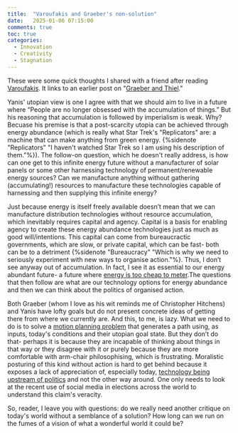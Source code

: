 ```yaml
---
title:  "Varoufakis and Graeber's non-solution"
date:   2025-01-06 07:15:00
comments: true
toc: true
categories:
  - Innovation
  - Creativity
  - Stagnation
---
```


These were some quick thoughts I shared with a friend after reading
[Varoufakis](https://unherd.com/2025/01/why-the-left-needs-to-watch-star-trek/). It 
links to an earlier post on
"[Graeber and Thiel](https://www.angadhn.com/opinions/Post3/)."

Yanis' utopian view is one I agree with that we should aim to live in a future 
where “People are no longer obsessed with the accumulation of things.” But his 
reasoning that accumulation is followed by imperialism is weak. Why? Becuase his 
premise is that a post-scarcity utopia can be achieved through energy abundance
(which is really what Star Trek's "Replicators" are: a machine that can make 
anything from green energy. {%sidenote "Replicators" "I haven't watched Star Trek so I am using his description of them."%}).
The follow-on question, which he doesn't really address, is how can one get to this 
infinite energy future without a manufacturer of solar panels or some other
harnessing technology of permanent/renewable energy sources? Can we manufacture
anything without gathering (accumulating!) resources to manufacture these 
technologies capable of harnessing and then supplying this infinite energy?

Just because energy is itself freely available doesn’t mean that we can manufacture 
distribution technologies without resource accumulation, which inevitably requires 
capital and agency. Capital is a basis for enabling agency to create these energy
abundance technologies just as much as good will/intentions. This capital can
come from bureaucractic governments, which are slow, or private capital, which can 
be fast- both can be to a detriment {%sidenote "Bureaucracy" "Which is why we need
to seriously experiment with new ways to organise action."%}. Thus, I don’t see 
anyway out of accumulation. In fact, I see it as essential to our energy abundant 
future- a future where [energy is too cheap to meter](https://worksinprogress.co/issue/making-energy-too-cheap-to-meter/).The questions that then follow 
are what are our technology options for energy abundance and then we can think 
about the politics of organised action.

Both Graeber (whom I love as his wit reminds me of Christopher Hitchens) and
Yanis have lofty goals but do not present concrete 
ideas of getting there from where we currently are. And this, to me, is lazy. What
we need to do is to solve a
[motion planning problem](https://en.wikipedia.org/wiki/Motion_planning)
that generates a path using, as inputs, today's conditions and their utopian goal 
state. But they don’t do that- perhaps it is because they are incapable of 
thinking about things in that way or they disagree with it or purely because they 
are more comfortable with arm-chair philosophising, which is frustrating. 
Moralistic posturing of this kind without action is hard to get behind because
it exposes a lack of appreciation of, especially today,
[technology being upstream of politics](https://x.com/BalajiAnthology/status/1599794788974428161#:~:text=Technology%20is%20the%20driving%20force%20of%20history.%20%0A%0AIt%20lies%20upstream%20of%20culture%2C%20and%20thus%20upstream%20of%20politics.)
and not the other way around. One only needs to look at the recent use of social 
media in elections across the world to understand this claim's veracity.

So, reader, I leave you with questions: do we really need another critique on 
today's world without a semblance of a solution? How long can we run on the fumes 
of a vision of what a wonderful world it could be?